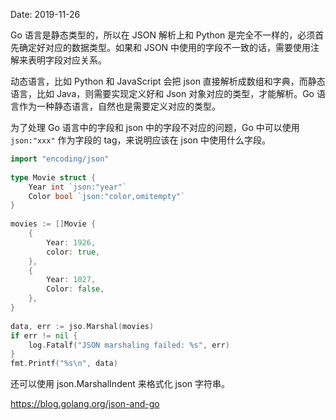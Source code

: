 Date: 2019-11-26

Go 语言是静态类型的，所以在 JSON 解析上和 Python 是完全不一样的，必须首先确定好对应的数据类型。如果和 JSON 中使用的字段不一致的话，需要使用注解来表明字段对应关系。

动态语言，比如 Python 和 JavaScript 会把 json 直接解析成数组和字典，而静态语言，比如 Java，则需要实现定义好和 Json 对象对应的类型，才能解析。Go 语言作为一种静态语言，自然也是需要定义对应的类型。
 
为了处理 Go 语言中的字段和 json 中的字段不对应的问题，Go 中可以使用 `json:"xxx"` 作为字段的 tag，来说明应该在 json 中使用什么字段。
 
```go
import "encoding/json"
 
type Movie struct {
    Year int `json:"year"`
    Color bool `json:"color,omitempty"`
}
 
movies := []Movie {
    {
        Year: 1926,
        color: true,
    },
    {
        Year: 1027,
        Color: false,
    },
}
 
data, err := jso.Marshal(movies)
if err != nil {
    log.Fatalf("JSON marshaling failed: %s", err)
}
fmt.Printf("%s\n", data)
```
 
还可以使用 json.MarshalIndent 来格式化 json 字符串。

https://blog.golang.org/json-and-go
